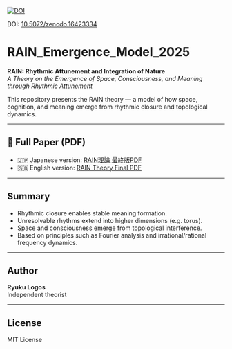 [![DOI](https://zenodo.org/badge/DOI/10.5072/zenodo.16423334.svg)](https://doi.org/10.5072/zenodo.16423334)

DOI: [10.5072/zenodo.16423334](https://doi.org/10.5072/zenodo.16423334)

# RAIN_Emergence_Model_2025

**RAIN: Rhythmic Attunement and Integration of Nature**  
*A Theory on the Emergence of Space, Consciousness, and Meaning through Rhythmic Attunement*

This repository presents the RAIN theory — a model of how space, cognition, and meaning emerge from rhythmic closure and topological dynamics.

---

## 📄 Full Paper (PDF)

- 🇯🇵 Japanese version: [RAIN理論 最終版PDF](https://github.com/RyukuLogos/RAIN_Emergence_Model_2025/blob/main/rain%E4%BD%93%E7%B3%BB%E8%AB%96jp.pdf)
- 🇬🇧 English version: [RAIN Theory Final PDF](https://github.com/RyukuLogos/RAIN_Emergence_Model_2025/blob/main/rain%E4%BD%93%E7%B3%BB%E8%AB%96eng.pdf)

---

## Summary

- Rhythmic closure enables stable meaning formation.
- Unresolvable rhythms extend into higher dimensions (e.g. torus).
- Space and consciousness emerge from topological interference.
- Based on principles such as Fourier analysis and irrational/rational frequency dynamics.

---

## Author

**Ryuku Logos**  
Independent theorist

---

## License

MIT License

